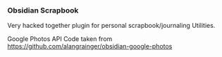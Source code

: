 ### Obsidian Scrapbook

Very hacked together plugin for personal scrapbook/journaling Utilities.

Google Photos API Code taken from https://github.com/alangrainger/obsidian-google-photos
